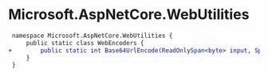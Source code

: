 # Microsoft.AspNetCore.WebUtilities

``` diff
 namespace Microsoft.AspNetCore.WebUtilities {
     public static class WebEncoders {
+        public static int Base64UrlEncode(ReadOnlySpan<byte> input, Span<char> output);
     }
 }
```
